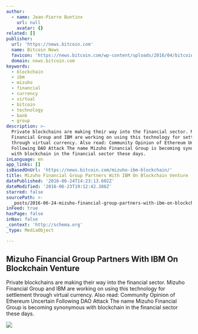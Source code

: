 ```yaml
---
author:
  - name: Jean-Pierre Buntinx
    url: null
    avatar: {}
related: []
publisher:
  url: 'https://news.bitcoin.com'
  name: Bitcoin News
  favicon: 'https://news.bitcoin.com/wp-content/uploads/2016/04/bitcoin_fav.png'
  domain: news.bitcoin.com
keywords:
  - blockchain
  - ibm
  - mizuho
  - financial
  - currency
  - virtual
  - bitcoin
  - technology
  - bank
  - group
description: >-
  Private blockchains are making their way into the financial sector. Mizuho
  Financial Group and IBM are working on using this technology for settlement
  through virtual currency. Also read: Community Opinion of Ethereum Uncertain
  Following DAO Attack The name Mizuho Financial Group is becoming synonymous
  with blockchain in the financial sector these days.
inLanguage: en
app_links: []
isBasedOnUrl: 'https://news.bitcoin.com/mizuho-ibm-blockchain/'
title: Mizuho Financial Group Partners With IBM On Blockchain Venture
datePublished: '2016-06-24T14:23:13.602Z'
dateModified: '2016-06-23T19:12:42.386Z'
starred: false
sourcePath: >-
  _posts/2016-06-24-mizuho-financial-group-partners-with-ibm-on-blockchain-ventu.md
inFeed: true
hasPage: false
inNav: false
_context: 'http://schema.org'
_type: MediaObject

---
```

<article style=""><h1>Mizuho Financial Group Partners With IBM On Blockchain Venture</h1><p>Private blockchains are making their way into the financial sector. Mizuho Financial Group and IBM are working on using this technology for settlement through virtual currency. Also read: Community Opinion of Ethereum Uncertain Following DAO Attack The name Mizuho Financial Group is becoming synonymous with blockchain in the financial sector these days.</p><img src="https://news.bitcoin.com/wp-content/uploads/2016/06/mizuho.jpg" /></article>